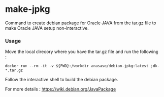 # make-jpkg

Command to create debian package for Oracle JAVA from the tar.gz file to make Oracle JAVA setup non-interactive.

### Usage
Move the local direcory where you have the tar.gz file and run the following : 
```
docker run --rm -it -v ${PWD}:/workdir anasaso/debian-jpkg:latest jdk-*.tar.gz
```
Follow the interactive shell to build the debian package.

For more details : https://wiki.debian.org/JavaPackage

